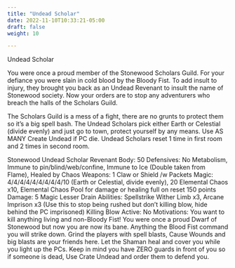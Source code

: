 ```yaml
---
title: "Undead Scholar"
date: 2022-11-10T10:33:21-05:00
draft: false
weight: 10

---
```


Undead Scholar

You were once a proud member of the Stonewood Scholars Guild. For your defiance you were slain in cold blood by the Bloody Fist. To add insult to injury, they brought you back as an Undead Revenant to insult the name of Stonewood society. Now your orders are to stop any adventurers who breach the halls of the Scholars Guild.

The Scholars Guild is a mess of a fight, there are no grunts to protect them so it’s a big spell bash. The Undead Scholars pick either Earth or Celestial (divide evenly) and just go to town, protect yourself by any means. Use AS MANY Create Undead if PC die. Undead Scholars reset 1 time in first room and 2 times in second room.

Stonewood Undead Scholar Revenant
Body: 50
Defensives: No Metabolism, Immune to pin/blind/web/confine, Immune to Ice (Double taken from Flame), Healed by Chaos
Weapons: 1 Claw or Shield /w Packets
Magic: 4/4/4/4/4/4/4/4/4/10 (Earth or Celestial, divide evenly), 20 Elemental Chaos x10, Elemental Chaos Pool for damage or healing full on reset 150 points
Damage: 5 Magic Lesser Drain 
Abilities: Spellstrike Wither Limb x3, Arcane Imprison x3 (Use this to stop being rushed but don’t killing blow, hide behind the PC imprisoned) 
Killing Blow Active: No
Motivations: You want to kill anything living and non-Bloody Fist! You were once a proud Dwarf of Stonewood but now you are now its bane. Anything the Blood Fist command you will strike down. Grind the players with spell blasts, Cause Wounds and big blasts are your friends here. Let the Shaman heal and cover you while you light up the PCs. Keep in mind you have ZERO guards in front of you so if someone is dead, Use Crate Undead and order them to defend you.
